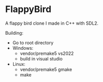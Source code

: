 # FlappyBird
A flappy bird clone I made in C++ with SDL2.

Building:
  * Go to root directory
  * Windows:
    * vendor/premake5 vs2022
    * build in visual studio
  * Linux:
    * vendor/premake5 gmake
    * make
